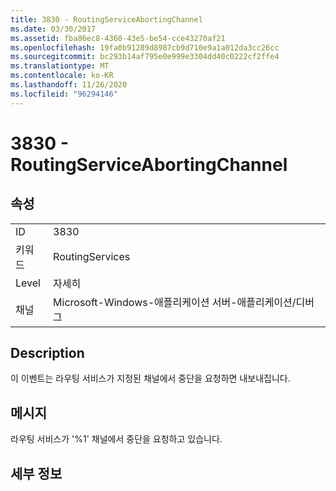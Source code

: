 ```yaml
---
title: 3830 - RoutingServiceAbortingChannel
ms.date: 03/30/2017
ms.assetid: fba86ec8-4360-43e5-be54-cce43270af21
ms.openlocfilehash: 19fa0b91289d8987cb9d710e9a1a012da3cc26cc
ms.sourcegitcommit: bc293b14af795e0e999e3304dd40c0222cf2ffe4
ms.translationtype: MT
ms.contentlocale: ko-KR
ms.lasthandoff: 11/26/2020
ms.locfileid: "96294146"
---
```

# <a name="3830---routingserviceabortingchannel"></a>3830 - RoutingServiceAbortingChannel

## <a name="properties"></a>속성  
  
|||  
|-|-|  
|ID|3830|  
|키워드|RoutingServices|  
|Level|자세히|  
|채널|Microsoft-Windows-애플리케이션 서버-애플리케이션/디버그|  
  
## <a name="description"></a>Description  

 이 이벤트는 라우팅 서비스가 지정된 채널에서 중단을 요청하면 내보내집니다.  
  
## <a name="message"></a>메시지  

 라우팅 서비스가 '%1' 채널에서 중단을 요청하고 있습니다.  
  
## <a name="details"></a>세부 정보
